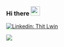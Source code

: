 ### Hi there <img src="https://media.giphy.com/media/hvRJCLFzcasrR4ia7z/giphy.gif" width="25px">

[![Linkedin: Thit Lwin](https://img.shields.io/badge/-thitlwin-blue?style=flat-square&logo=Linkedin&logoColor=white&link=https://www.linkedin.com/in/thitlwincoder/)](https://www.linkedin.com/in/thitlwincoder/)

![](https://komarev.com/ghpvc/?username=thitlwincoder)
